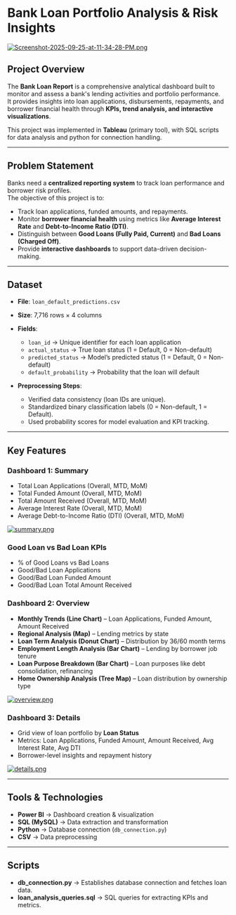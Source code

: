 # Bank Loan Portfolio Analysis & Risk Insights
[![Screenshot-2025-09-25-at-11-34-28-PM.png](https://i.postimg.cc/dVKKCr6V/Screenshot-2025-09-25-at-11-34-28-PM.png)](https://postimg.cc/xcg7DkBw)
## Project Overview
The **Bank Loan Report** is a comprehensive analytical dashboard built to monitor and assess a bank's lending activities and portfolio performance.  
It provides insights into loan applications, disbursements, repayments, and borrower financial health through **KPIs, trend analysis, and interactive visualizations**.  

This project was implemented in **Tableau** (primary tool), with SQL scripts for data analysis and python for connection handling.  

---

## Problem Statement
Banks need a **centralized reporting system** to track loan performance and borrower risk profiles.  
The objective of this project is to:  
- Track loan applications, funded amounts, and repayments.  
- Monitor **borrower financial health** using metrics like **Average Interest Rate** and **Debt-to-Income Ratio (DTI)**.  
- Distinguish between **Good Loans (Fully Paid, Current)** and **Bad Loans (Charged Off)**.  
- Provide **interactive dashboards** to support data-driven decision-making.  

---

## Dataset
- **File**: `loan_default_predictions.csv`  
- **Size**: 7,716 rows × 4 columns  
- **Fields**:
  - `loan_id` → Unique identifier for each loan application  
  - `actual_status` → True loan status (1 = Default, 0 = Non-default)  
  - `predicted_status` → Model’s predicted status (1 = Default, 0 = Non-default)  
  - `default_probability` → Probability that the loan will default  

- **Preprocessing Steps**:
  - Verified data consistency (loan IDs are unique).  
  - Standardized binary classification labels (0 = Non-default, 1 = Default).  
  - Used probability scores for model evaluation and KPI tracking.  

---

## Key Features

### Dashboard 1: Summary
- Total Loan Applications (Overall, MTD, MoM)  
- Total Funded Amount (Overall, MTD, MoM)  
- Total Amount Received (Overall, MTD, MoM)  
- Average Interest Rate (Overall, MTD, MoM)  
- Average Debt-to-Income Ratio (DTI) (Overall, MTD, MoM)

[![summary.png](https://i.postimg.cc/Fz1Rk39K/summary.png)](https://postimg.cc/jn0KGWnV) 

### Good Loan vs Bad Loan KPIs
- % of Good Loans vs Bad Loans  
- Good/Bad Loan Applications  
- Good/Bad Loan Funded Amount  
- Good/Bad Loan Total Amount Received  

### Dashboard 2: Overview
- **Monthly Trends (Line Chart)** – Loan Applications, Funded Amount, Amount Received  
- **Regional Analysis (Map)** – Lending metrics by state  
- **Loan Term Analysis (Donut Chart)** – Distribution by 36/60 month terms  
- **Employment Length Analysis (Bar Chart)** – Lending by borrower job tenure  
- **Loan Purpose Breakdown (Bar Chart)** – Loan purposes like debt consolidation, refinancing  
- **Home Ownership Analysis (Tree Map)** – Loan distribution by ownership type

[![overview.png](https://i.postimg.cc/JzjhX1Wj/overview.png)](https://postimg.cc/CRLYTp5K)

### Dashboard 3: Details
- Grid view of loan portfolio by **Loan Status**  
- Metrics: Loan Applications, Funded Amount, Amount Received, Avg Interest Rate, Avg DTI  
- Borrower-level insights and repayment history

[![details.png](https://i.postimg.cc/nVs9zfMG/details.png)](https://postimg.cc/Lhp8C7tJ)

---

## Tools & Technologies
- **Power BI** → Dashboard creation & visualization  
- **SQL (MySQL)** → Data extraction and transformation  
- **Python** → Database connection (`db_connection.py`)  
- **CSV** → Data preprocessing  

---

## Scripts
- **db_connection.py** → Establishes database connection and fetches loan data.  
- **loan_analysis_queries.sql** → SQL queries for extracting KPIs and metrics.
